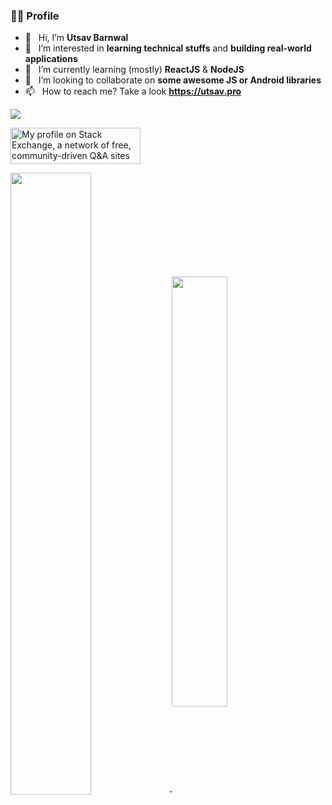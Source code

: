 ### 👨‍💻 Profile

- 👋 &nbsp; Hi, I’m **Utsav Barnwal**
- 👀 &nbsp; I’m interested in **learning technical stuffs** and **building real-world applications**
- 🌱 &nbsp; I’m currently learning (mostly) **ReactJS** & **NodeJS**
- 💞️ &nbsp; I’m looking to collaborate on **some awesome JS or Android libraries**
- 📫 &nbsp; How to reach me? Take a look **https://utsav.pro**

![](https://komarev.com/ghpvc/?username=u-barnwal&color=blue&label=Views:)

<a href="https://stackexchange.com/users/5601304"><img src="https://stackexchange.com/users/flair/5601304.png" width="208" height="58" alt="My profile on Stack Exchange, a network of free, community-driven Q&amp;A sites" title="profile for Utsav Barnwal on Stack Exchange, a network of free, community-driven Q&amp;A sites"></a>

<a href="#">
  <img align="center" src="https://github-readme-stats.vercel.app/api?username=u-barnwal&show_icons=true&count_private=true&theme=github_dark&bg_color=00000000&border_radius=6px&border_color=30363d" width="50.5%" />
</a>

<a href="#">
  <img align="center" src="https://github-readme-stats.vercel.app/api/top-langs/?username=u-barnwal&count_private=true&theme=github_dark&layout=compact&bg_color=00000000&border_radius=6px&border_color=30363d" width="42%" />
</a>
